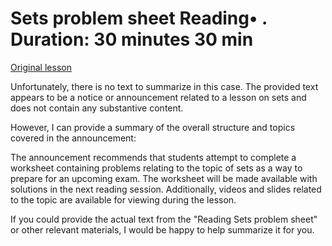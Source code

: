 # Sets problem sheet Reading• . Duration: 30 minutes 30 min

[Original lesson](https://www.coursera.org/learn/uol-discrete-mathematics/supplement/YyoV3/sets-problem-sheet)

Unfortunately, there is no text to summarize in this case. The provided text appears to be a notice or announcement related to a lesson on sets and does not contain any substantive content.

However, I can provide a summary of the overall structure and topics covered in the announcement:

The announcement recommends that students attempt to complete a worksheet containing problems relating to the topic of sets as a way to prepare for an upcoming exam. The worksheet will be made available with solutions in the next reading session. Additionally, videos and slides related to the topic are available for viewing during the lesson.

If you could provide the actual text from the "Reading Sets problem sheet" or other relevant materials, I would be happy to help summarize it for you.

